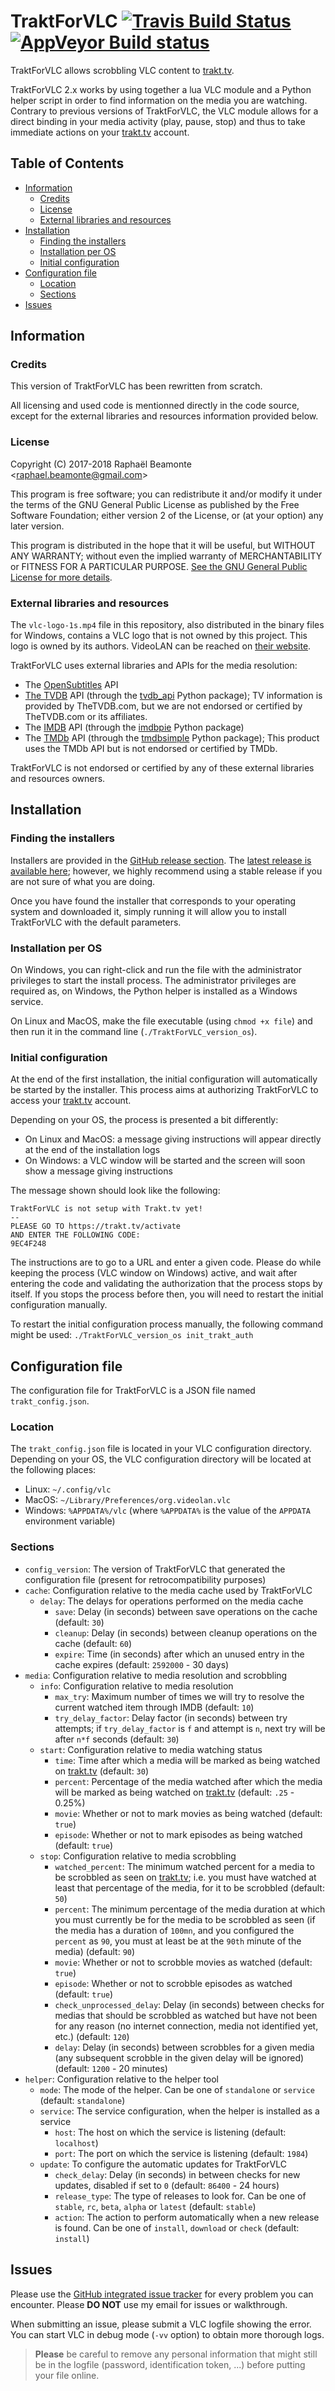 TraktForVLC [![Travis Build Status](https://travis-ci.org/XaF/TraktForVLC.svg?branch=master)](https://travis-ci.org/XaF/TraktForVLC) [![AppVeyor Build status](https://ci.appveyor.com/api/projects/status/e1ie51bwhbki60ns/branch/master?svg=true)](https://ci.appveyor.com/project/XaF/traktforvlc/branch/master)
===========

TraktForVLC allows scrobbling VLC content to [trakt.tv](https://trakt.tv/).

TraktForVLC 2.x works by using together a lua VLC module and a Python helper script in order to find information on the media you are watching.
Contrary to previous versions of TraktForVLC, the VLC module allows for a direct binding in your media activity (play, pause, stop) and thus to take immediate actions on your [trakt.tv](https://trakt.tv/) account.


## Table of Contents

* [Information](#information)
    * [Credits](#credits)
    * [License](#license)
    * [External libraries and resources](#external-libraries-and-resources)
* [Installation](#installation)
    * [Finding the installers](#finding-the-installers)
    * [Installation per OS](#installation-per-os)
    * [Initial configuration](#initial-configuration)
* [Configuration file](#configuration-file)
    * [Location](#location)
    * [Sections](#sections)
* [Issues](#issues)


## Information
### Credits

This version of TraktForVLC has been rewritten from scratch.

All licensing and used code is mentionned directly in the code source, except for the external libraries and resources information provided below.

### License

Copyright (C) 2017-2018  Raphaël Beamonte <<raphael.beamonte@gmail.com>>

This program is free software; you can redistribute it and/or modify it under the terms of the GNU General Public License as published by the Free Software Foundation; either version 2 of the License, or (at your option) any later version.

This program is distributed in the hope that it will be useful, but WITHOUT ANY WARRANTY; without even the implied warranty of MERCHANTABILITY or FITNESS FOR A PARTICULAR PURPOSE.  [See the GNU General Public License for more details](https://www.gnu.org/licenses/gpl-2.0.html).

### External libraries and resources

The `vlc-logo-1s.mp4` file in this repository, also distributed in the binary files for Windows, contains a VLC logo that is not owned by this project. This logo is owned by its authors. VideoLAN can be reached on [their website](https://www.videolan.org/).

TraktForVLC uses external libraries and APIs for the media resolution:
* The [OpenSubtitles](https://www.opensubtitles.org/) API
* [The TVDB](https://www.thetvdb.com/) API (through the [tvdb_api](https://github.com/dbr/tvdb_api) Python package); TV information is provided by TheTVDB.com, but we are not endorsed or certified by TheTVDB.com or its affiliates.
* The [IMDB](https://www.imdb.com/) API (through the [imdbpie](https://pypi.python.org/pypi/imdbpie) Python package)
* The [TMDb](https://www.themoviedb.org/) API (through the [tmdbsimple](https://github.com/celiao/tmdbsimple) Python package); This product uses the TMDb API but is not endorsed or certified by TMDb.

TraktForVLC is not endorsed or certified by any of these external libraries and resources owners.


## Installation

### Finding the installers

Installers are provided in the [GitHub release section](https://github.com/XaF/TraktForVLC/releases).
The [latest release is available here](https://github.com/XaF/TraktForVLC/releases/tag/latest); however, we highly recommend using a stable release if you are not sure of what you are doing.

Once you have found the installer that corresponds to your operating system and downloaded it, simply running it will allow you to install TraktForVLC with the default parameters.

### Installation per OS

On Windows, you can right-click and run the file with the administrator privileges to start the install process. The administrator privileges are required as, on Windows, the Python helper is installed as a Windows service.

On Linux and MacOS, make the file executable (using `chmod +x file`) and then run it in the command line (`./TraktForVLC_version_os`).

### Initial configuration

At the end of the first installation, the initial configuration will automatically be started by the installer.
This process aims at authorizing TraktForVLC to access your [trakt.tv](https://trakt.tv/) account.

Depending on your OS, the process is presented a bit differently:
* On Linux and MacOS: a message giving instructions will appear directly at the end of the installation logs
* On Windows: a VLC window will be started and the screen will soon show a message giving instructions

The message shown should look like the following:
```
TraktForVLC is not setup with Trakt.tv yet!
--
PLEASE GO TO https://trakt.tv/activate
AND ENTER THE FOLLOWING CODE:
9EC4F248
```

The instructions are to go to a URL and enter a given code. Please do while keeping the process (VLC window on Windows) active, and wait after entering the code and validating the authorization that the process stops by itself.
If you stops the process before then, you will need to restart the initial configuration manually.

To restart the initial configuration process manually, the following command might be used: `./TraktForVLC_version_os init_trakt_auth`

## Configuration file

The configuration file for TraktForVLC is a JSON file named `trakt_config.json`.

### Location
The `trakt_config.json` file is located in your VLC configuration directory. Depending on your OS, the VLC configuration directory will be located at the following places:
* Linux: `~/.config/vlc`
* MacOS: `~/Library/Preferences/org.videolan.vlc`
* Windows: `%APPDATA%/vlc` (where `%APPDATA%` is the value of the `APPDATA` environment variable)

### Sections

* `config_version`: The version of TraktForVLC that generated the configuration file (present for retrocompatibility purposes)
* `cache`: Configuration relative to the media cache used by TraktForVLC
    * `delay`: The delays for operations performed on the media cache
        * `save`: Delay (in seconds) between save operations on the cache (default: `30`)
        * `cleanup`: Delay (in seconds) between cleanup operations on the cache (default: `60`)
        * `expire`: Time (in seconds) after which an unused entry in the cache expires (default: `2592000` - 30 days)
* `media`: Configuration relative to media resolution and scrobbling
    * `info`: Configuration relative to media resolution
        * `max_try`: Maximum number of times we will try to resolve the current watched item through IMDB (default: `10`)
        * `try_delay_factor`: Delay factor (in seconds) between try attempts; if `try_delay_factor` is `f` and attempt is `n`, next try will be after `n*f` seconds (default: `30`)
    * `start`: Configuration relative to media watching status
        * `time`: Time after which a media will be marked as being watched on [trakt.tv](https://trakt.tv/) (default: `30`)
        * `percent`: Percentage of the media watched after which the media will be marked as being watched on [trakt.tv](https://trakt.tv/) (default: `.25` - 0.25%)
        * `movie`: Whether or not to mark movies as being watched (default: `true`)
        * `episode`: Whether or not to mark episodes as being watched (default: `true`)
    * `stop`: Configuration relative to media scrobbling
        * `watched_percent`: The minimum watched percent for a media to be scrobbled as seen on [trakt.tv](https://trakt.tv); i.e. you must have watched at least that percentage of the media, for it to be scrobbled (default: `50`)
        * `percent`: The minimum percentage of the media duration at which you must currently be for the media to be scrobbled as seen (if the media has a duration of `100mn`, and you configured the `percent` as `90`, you must at least be at the `90th` minute of the media) (default: `90`)
        * `movie`: Whether or not to scrobble movies as watched (default: `true`)
        * `episode`: Whether or not to scrobble episodes as watched (default: `true`)
        * `check_unprocessed_delay`: Delay (in seconds) between checks for medias that should be scrobbled as watched but have not been for any reason (no internet connection, media not identified yet, etc.) (default: `120`)
        * `delay`: Delay (in seconds) between scrobbles for a given media (any subsequent scrobble in the given delay will be ignored) (default: `1200` - 20 minutes)
* `helper`: Configuration relative to the helper tool
    * `mode`: The mode of the helper. Can be one of `standalone` or `service` (default: `standalone`)
    * `service`: The service configuration, when the helper is installed as a service
        * `host`: The host on which the service is listening (default: `localhost`)
        * `port`: The port on which the service is listening (default: `1984`)
    * `update`: To configure the automatic updates for TraktForVLC
        * `check_delay`: Delay (in seconds) in between checks for new updates, disabled if set to `0` (default: `86400` - 24 hours)
        * `release_type`: The type of releases to look for. Can be one of `stable`, `rc`, `beta`, `alpha` or `latest` (default: `stable`)
        * `action`: The action to perform automatically when a new release is found. Can be one of `install`, `download` or `check` (default: `install`)


## Issues
Please use the [GitHub integrated issue tracker](https://github.com/XaF/TraktForVLC/issues) for every problem you can encounter. Please **DO NOT** use my email for issues or walkthrough.

When submitting an issue, please submit a VLC logfile showing the error. You can start VLC in debug mode (`-vv` option) to obtain more thorough logs.

> **Please** be careful to remove any personal information that might still be in the logfile (password, identification token, ...) before putting your file online.
